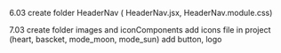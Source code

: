 6.03
create folder HeaderNav ( HeaderNav.jsx, HeaderNav.module.css)

7.03
create folder images and iconComponents
add icons file in project (heart, bascket, mode_moon, mode_sun)
add button, logo
